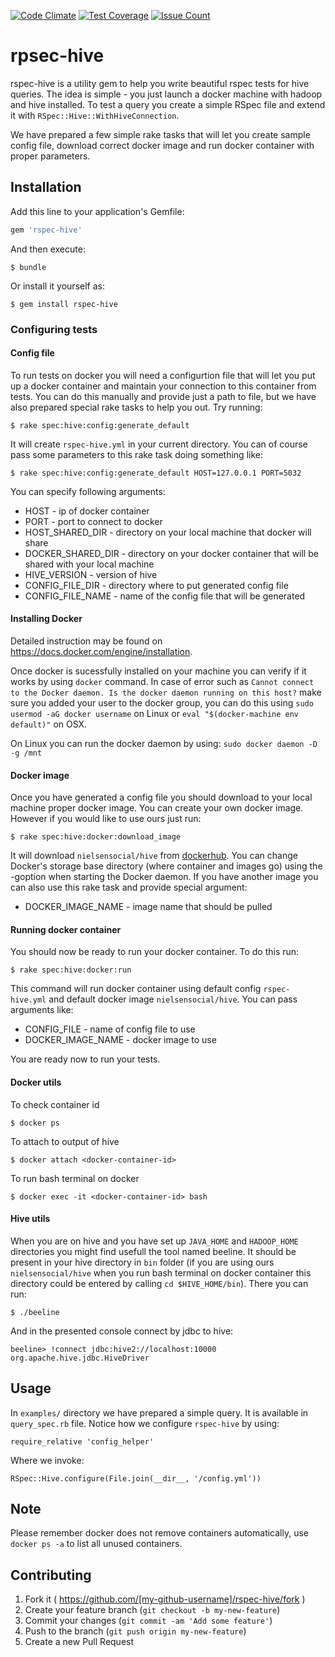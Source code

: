 [![Code Climate](https://codeclimate.com/repos/567b03d7bd3f3b2512002248/badges/85abbc07acb75f664185/gpa.svg)](https://codeclimate.com/repos/567b03d7bd3f3b2512002248/feed)
[![Test Coverage](https://codeclimate.com/repos/567b03d7bd3f3b2512002248/badges/85abbc07acb75f664185/coverage.svg)](https://codeclimate.com/repos/567b03d7bd3f3b2512002248/coverage)
[![Issue Count](https://codeclimate.com/repos/567b03d7bd3f3b2512002248/badges/85abbc07acb75f664185/issue_count.svg)](https://codeclimate.com/repos/567b03d7bd3f3b2512002248/feed)

# rpsec-hive

rspec-hive is a utility gem to help you write beautiful rspec tests for hive queries. The idea is simple - you just launch a docker machine with hadoop and hive installed. To test a query you create a simple RSpec file and extend it with `RSpec::Hive::WithHiveConnection`.

We have prepared a few simple rake tasks that will let you create sample config file, download correct docker image and run docker container with proper parameters.

## Installation

Add this line to your application's Gemfile:

```ruby
gem 'rspec-hive'
```

And then execute:

    $ bundle

Or install it yourself as:

    $ gem install rspec-hive

### Configuring tests

#### Config file

To run tests on docker you will need a configurtion file that will let you put up a docker container and maintain your connection to this container from tests. You can do this manually and provide just a path to file, but we have also prepared special rake tasks to help you out. Try running:

    $ rake spec:hive:config:generate_default

It will create `rspec-hive.yml` in your current directory. You can of course pass some parameters to this rake task doing something like:

    $ rake spec:hive:config:generate_default HOST=127.0.0.1 PORT=5032

You can specify following arguments:
* HOST - ip of docker container
* PORT - port to connect to docker
* HOST_SHARED_DIR - directory on your local machine that docker will share
* DOCKER_SHARED_DIR - directory on your docker container that will be shared with your local machine
* HIVE_VERSION - version of hive
* CONFIG_FILE_DIR - directory where to put generated config file
* CONFIG_FILE_NAME - name of the config file that will be generated

#### Installing Docker
Detailed instruction may be found on https://docs.docker.com/engine/installation.

Once docker is sucessfully installed on your machine you can verify if it works by using `docker` command.
In case of error such as `Cannot connect to the Docker daemon. Is the docker daemon running on this host?` make sure you added your user to the docker group, you can do this using `sudo usermod -aG docker username` on Linux or `eval "$(docker-machine env default)"` on OSX.

On Linux you can run the docker daemon by using:
`sudo docker daemon -D -g /mnt`

#### Docker image
Once you have generated a config file you should download to your local machine proper docker image. You can create your own docker image. However if you would like to use ours just run:

    $ rake spec:hive:docker:download_image

It will download `nielsensocial/hive` from [dockerhub](https://hub.docker.com/r/nielsensocial/hive/).
You can change Docker's storage base directory (where container and images go) using the -goption when starting the Docker daemon.
If you have another image you can also use this rake task and provide special argument:
* DOCKER_IMAGE_NAME - image name that should be pulled


#### Running docker container
You should now be ready to run your docker container. To do this run:

    $ rake spec:hive:docker:run

This command will run docker container using default config `rspec-hive.yml` and default docker image `nielsensocial/hive`. You can pass arguments like:
* CONFIG_FILE - name of config file to use
* DOCKER_IMAGE_NAME - docker image to use

You are ready now to run your tests.

#### Docker utils

To check container id

`$ docker ps`

To attach to output of hive

`$ docker attach <docker-container-id>`

To run bash terminal on docker

`$ docker exec -it <docker-container-id> bash`

#### Hive utils

When you are on hive and you have set up `JAVA_HOME` and `HADOOP_HOME` directories you might find usefull the tool named beeline. It should be present in your hive directory in `bin` folder (if you are using ours `nielsensocial/hive` when you run bash terminal on docker container this directory could be entered by calling `cd $HIVE_HOME/bin`). There you can run:

    $ ./beeline

And in the presented console connect by jdbc to hive:

    beeline> !connect jdbc:hive2://localhost:10000 org.apache.hive.jdbc.HiveDriver

## Usage

In `examples/` directory we have prepared a simple query. It is available in `query_spec.rb` file. Notice how we configure `rspec-hive` by using:

    require_relative 'config_helper'

Where we invoke:

    RSpec::Hive.configure(File.join(__dir__, '/config.yml'))

## Note

Please remember docker does not remove containers automatically, use `docker ps -a` to list all unused containers.

## Contributing

1. Fork it ( https://github.com/[my-github-username]/rspec-hive/fork )
2. Create your feature branch (`git checkout -b my-new-feature`)
3. Commit your changes (`git commit -am 'Add some feature'`)
4. Push to the branch (`git push origin my-new-feature`)
5. Create a new Pull Request
